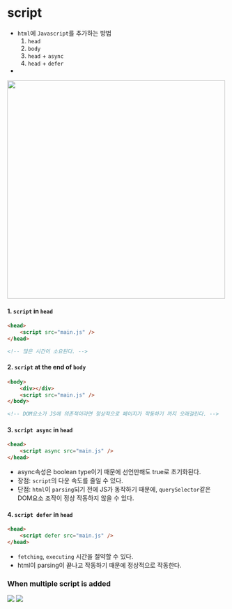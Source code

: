# script

-   `html`에 `Javascript`를 추가하는 방법
    1) `head`
    2) `body`
    3) `head` + `async`
    4) `head` + `defer`
-
<img src='https://user-images.githubusercontent.com/76730867/145164186-0cc15e15-76a8-4067-81c9-65f0b587a091.png' width='500px'>


#### 1. `script` in `head`

```html
<head>
    <script src="main.js" />
</head>

<!-- 많은 시간이 소요된다. -->
```

#### 2. `script` at the end of `body`

```html
<body>
    <div></div>
    <script src="main.js" />
</body>

<!-- DOM요소가 JS에 의존적이라면 정상적으로 페이지가 작동하기 까지 오래걸린다. -->
```

#### 3. `script async` in `head`

```html
<head>
    <script async src="main.js" />
</head>
```

-   async속성은 boolean type이기 때문에 선언만해도 true로 초기화된다.
-   장점: `script`의 다운 속도를 줄일 수 있다.
-   단점: `html`이 `parsing`되기 전에 JS가 동작하기 때문에, `querySelector`같은 DOM요소 조작이 정상 작동하지 않을 수 있다.

#### 4. `script defer` in `head`

```html
<head>
    <script defer src="main.js" />
</head>
```
-   `fetching`, `executing` 시간을 절약할 수 있다.
-   html이 parsing이 끝나고 작동하기 때문에 정상적으로 작동한다.


### When multiple script is added
   ![](https://user-images.githubusercontent.com/76730867/143378602-33eebaf1-0f1b-4142-8410-2d510aa2adc0.PNG)
   ![](https://user-images.githubusercontent.com/76730867/143378598-1ce4df5b-2e9a-41e9-a28c-f15fc4c5674c.PNG)
